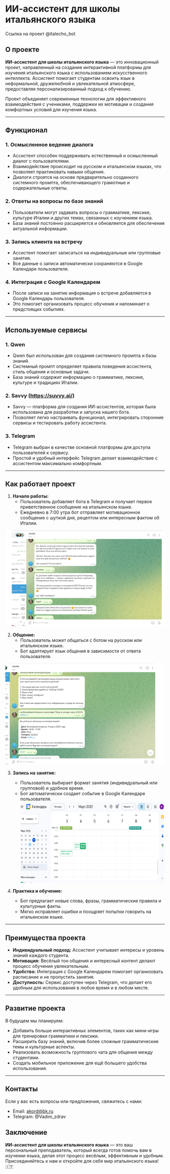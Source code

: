 # ИИ-ассистент для школы итальянского языка
Ссылка на проект @italecho_bot
## О проекте

**ИИ-ассистент для школы итальянского языка** — это инновационный проект, направленный на создание интерактивной платформы для изучения итальянского языка с использованием искусственного интеллекта. Ассистент помогает студентам освоить язык в неформальной, дружелюбной и увлекательной атмосфере, предоставляя персонализированный подход к обучению.

Проект объединяет современные технологии для эффективного взаимодействия с учениками, поддержки их мотивации и создания комфортных условий для изучения языка.

---

## Функционал

### 1. **Осмысленное ведение диалога**
   - Ассистент способен поддерживать естественный и осмысленный диалог с пользователями.
   - Взаимодействие происходит на русском и итальянском языках, что позволяет практиковать навыки общения.
   - Диалоги строятся на основе предварительно созданного системного промпта, обеспечивающего грамотные и содержательные ответы.

### 2. **Ответы на вопросы по базе знаний**
   - Пользователи могут задавать вопросы о грамматике, лексике, культуре Италии и других темах, связанных с изучением языка.
   - База знаний постоянно расширяется и обновляется для обеспечения актуальной информации.

### 3. **Запись клиента на встречу**
   - Ассистент помогает записаться на индивидуальные или групповые занятия.
   - Все данные о записи автоматически сохраняются в Google Календаре пользователя.

### 4. **Интеграция с Google Календарем**
   - После записи на занятие информация о встрече добавляется в Google Календарь пользователя.
   - Это помогает организовать процесс обучения и напоминает о предстоящих событиях.

---

## Используемые сервисы

### 1. **Qwen**
   - Qwen был использован для создания системного промпта и базы знаний.
   - Системный промпт определяет правила поведения ассистента, стиль общения и основные задачи.
   - База знаний содержит информацию о грамматике, лексике, культуре и традициях Италии.

### 2. **Savvy (https://suvvy.ai/)**
   - Savvy — платформа для создания ИИ-ассистентов, которая была использована для разработки и запуска нашего бота.
   - Позволяет легко настраивать функционал, интегрировать сторонние сервисы и тестировать работу ассистента.

### 3. **Telegram**
   - Telegram выбран в качестве основной платформы для доступа пользователей к сервису.
   - Простой и удобный интерфейс Telegram делает взаимодействие с ассистентом максимально комфортным.

---

## Как работает проект

1. **Начало работы:**
   - Пользователь добавляет бота в Telegram и получает первое приветственное сообщение на итальянском языке.
   - Ежедневно в 7:00 утра бот отправляет мотивационное сообщение с шуткой дня, рецептом или интересным фактом об Италии.

![Скрин_Общение](https://github.com/goodwill-v/AI-Assistant__school/blob/main/1.png?raw=true)

2. **Общение:**
   - Пользователь может общаться с ботом на русском или итальянском языке.
   - Бот адаптирует язык общения в зависимости от ответа пользователя.

![Скрин_запись_на_урок](https://github.com/goodwill-v/AI-Assistant__school/blob/main/2.png?raw=true)

3. **Запись на занятие:**
   - Пользователь выбирает формат занятия (индивидуальный или групповой) и удобное время.
   - Бот автоматически создает событие в Google Календаре пользователя.
![Скрин_Календарь](https://github.com/goodwill-v/AI-Assistant__school/blob/main/3.png?raw=true)

4. **Практика и обучение:**
   - Бот предлагает новые слова, фразы, грамматические правила и культурные факты.
   - Мягко исправляет ошибки и поощряет попытки говорить на итальянском языке.
---

## Преимущества проекта

- **Индивидуальный подход:** Ассистент учитывает интересы и уровень знаний каждого студента.
- **Мотивация:** Весёлый тон общения и интересный контент делают процесс обучения увлекательным.
- **Удобство:** Интеграция с Google Календарем помогает организовать расписание и не пропустить занятия.
- **Доступность:** Сервис доступен через Telegram, что делает его удобным для использования в любое время и в любом месте.

---

## Развитие проекта

В будущем мы планируем:
- Добавить больше интерактивных элементов, таких как мини-игры для тренировки грамматики и лексики.
- Расширить базу знаний, включив более сложные грамматические темы и культурные аспекты.
- Реализовать возможность группового чата для общения между студентами.
- Создать мобильное приложение для ещё большего удобства использования.

---

## Контакты

Если у вас есть вопросы или предложения, свяжитесь с нами:
- Email: akord@bk.ru
- Telegram: @Vadim_zdrav

## Заключение

**ИИ-ассистент для школы итальянского языка** — это ваш персональный преподаватель, который всегда готов помочь вам в изучении языка, делая этот процесс весёлым, эффективным и удобным. Присоединяйтесь к нам и откройте для себя мир итальянского языка! 🇮🇹


